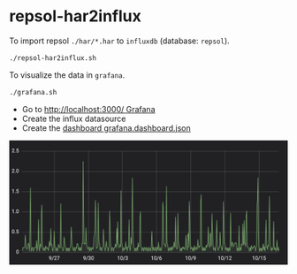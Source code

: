 # repsol-har2influx

To import repsol `./har/*.har` to `influxdb` (database: `repsol`).
```bash 
./repsol-har2influx.sh
```

To visualize the data in `grafana`.
```bash 
./grafana.sh
```
- Go to [http://localhost:3000/ Grafana](http://localhost:3000/)
- Create the influx datasource 
- Create the [dashboard grafana.dashboard.json](grafana.dashboard.json)

![Grafana dashboard](grafana-dashboard.png "Grafana dashboard")
